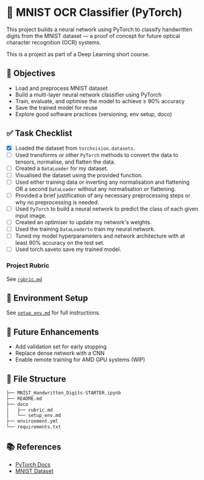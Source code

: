 
# 🧠 MNIST OCR Classifier (PyTorch)

This project builds a neural network using PyTorch to classify handwritten digits from the MNIST dataset — a proof of concept for future optical character recognition (OCR) systems.

This is a project as part of a Deep Learning short course.

## 📌 Objectives

- Load and preprocess MNIST dataset
- Build a multi-layer neural network classifier using PyTorch
- Train, evaluate, and optimise the model to achieve ≥ 90% accuracy
- Save the trained model for reuse
- Explore good software practices (versioning, env setup, doco)

## ✅ Task Checklist

- [x] Loaded the dataset from `torchvision.datasets`.
- [ ] Used transforms or other `PyTorch` methods to convert the data to tensors, normalise, and flatten the data.
- [ ] Created a `DataLoader` for my dataset.
- [ ] Visualised the dataset using the provided function.
- [ ] Used either training data or inverting any normalisation and flattening OR a second `DataLoader` without any normalisation or flattening.
- [ ] Provided a brief justification of any necessary preprocessing steps or why no preprocessing is needed.
- [ ] Used `PyTorch` to build a neural network to predict the class of each given input image.
- [ ] Created an optimiser to update my network's weights.
- [ ] Used the training `DataLoaderto` train my neural network.
- [ ] Tuned my model hyperparameters and network architecture with at least 90% accuracy on the test set.
- [ ] Used torch.saveto save my trained model.

### Project Rubric

See [`rubric.md`](/doco/rubric.md)

## 🧪 Environment Setup

See [`setup_env.md`](/doco/setup_env.md) for full instructions.

## 🚀 Future Enhancements

- Add validation set for early stopping
- Replace dense network with a CNN
- Enable remote training for AMD GPU systems (WIP)

## 📂 File Structure

```bash
├── MNIST_Handwritten_Digits-STARTER.ipynb
├── README.md
├── doco
│   ├── rubric.md
│   └── setup_env.md
├── environment.yml
└── requirements.txt
```

## 📚 References

- [PyTorch Docs](https://pytorch.org/docs/stable/index.html)
- [MNIST Dataset](http://yann.lecun.com/exdb/mnist/)
